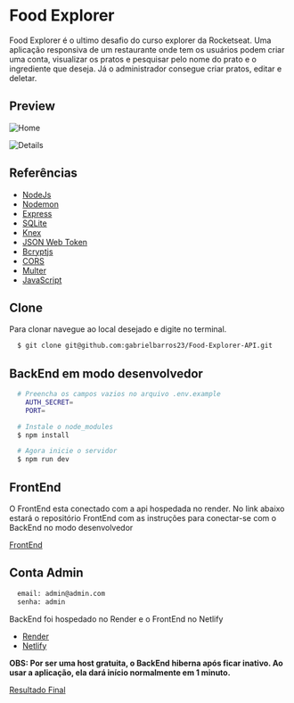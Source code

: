 
# Food Explorer

Food Explorer é o ultimo desafio do curso explorer da Rocketseat. Uma aplicação responsiva de um restaurante onde tem os usuários podem criar uma conta, visualizar os pratos e pesquisar pelo nome do prato e o ingrediente que deseja. Já o administrador consegue criar pratos, editar e deletar.

## Preview

![Home](https://user-images.githubusercontent.com/91755263/224166140-ade5e148-8559-441f-8c1d-0c57101e2a64.png)

![Details](https://user-images.githubusercontent.com/91755263/224166260-7575de0e-7932-4e68-a756-d35de7d210ba.png)

## Referências

 - [NodeJs](https://nodejs.org/en/)
 - [Nodemon](https://nodemon.io/)
 - [Express](https://expressjs.com/)
 - [SQLite](https://www.sqlite.org/index.html)
 - [Knex](https://knexjs.org/)
 - [JSON Web Token](https://www.npmjs.com/package/jsonwebtoken)
 - [Bcryptjs](https://www.npmjs.com/package/bcryptjs)
 - [CORS](https://www.npmjs.com/package/cors)
 - [Multer](https://www.npmjs.com/package/multer)
 - [JavaScript](https://developer.mozilla.org/pt-BR/docs/Web/JavaScript)


## Clone
Para clonar navegue ao local desejado e digite no terminal.

```bash
  $ git clone git@github.com:gabrielbarros23/Food-Explorer-API.git
```


## BackEnd em modo desenvolvedor


```bash
  # Preencha os campos vazios no arquivo .env.example
    AUTH_SECRET=
    PORT=

  # Instale o node_modules
  $ npm install

  # Agora inicie o servidor
  $ npm run dev

```

## FrontEnd

O FrontEnd esta conectado com a api hospedada no render. No link abaixo estará o repositório FrontEnd com as instruções para conectar-se com o BackEnd no modo desenvolvedor 

[FrontEnd](https://github.com/gabrielbarros23/Food-Explorer-FrontEnd)


## Conta Admin

```bash
  email: admin@admin.com
  senha: admin
```

BackEnd foi hospedado no Render e o FrontEnd no Netlify

  - [Render](https://render.com)
  - [Netlify](https://www.netlify.com/)

**OBS: Por ser uma host gratuita, o BackEnd hiberna após ficar inativo. Ao usar a aplicação, ela dará início normalmente em 1 minuto.**

[Resultado Final](https://food-explorer1.netlify.app/)

